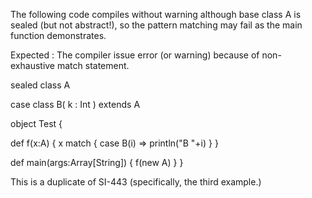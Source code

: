 The following code compiles without warning although base class A is sealed (but not abstract!), so the pattern matching may fail as the main function demonstrates.

Expected : The compiler issue error (or warning) because of non-exhaustive match statement.

sealed class A

case class B( k : Int ) extends A

object Test {
    
  def f(x:A) {
    x match {
      case B(i) => println("B "+i)
    }
  }

  def main(args:Array[String]) {
    f(new A)
  }
}

This is a duplicate of SI-443 (specifically, the third example.)
